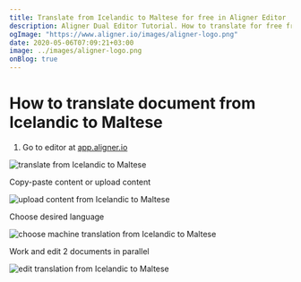 ```yaml
---
title: Translate from Icelandic to Maltese for free in Aligner Editor
description: Aligner Dual Editor Tutorial. How to translate for free from Icelandic to Maltese. Aligner is multilingual document management platform. 
ogImage: "https://www.aligner.io/images/aligner-logo.png"
date: 2020-05-06T07:09:21+03:00
image: ../images/aligner-logo.png
onBlog: true
---
```


# How to translate document from Icelandic to Maltese

1. Go to editor at [app.aligner.io](https://app.aligner.io "Aligner App web page")

![translate from Icelandic to Maltese](../aligner-blank-editor.png "translate from Icelandic to Maltese")

Copy-paste content or upload content

![upload content from Icelandic to Maltese](../aligner-uploaded-document.png "upload content from Icelandic to Maltese")

Choose desired language

![choose machine translation from Icelandic to Maltese](../aligner-language-dropdown.png "choose machine translation from Icelandic to Maltese")

Work and edit 2 documents in parallel

![edit translation from Icelandic to Maltese](../aligner-double-sitded-editor.png "edit translation from Icelandic to Maltese")

